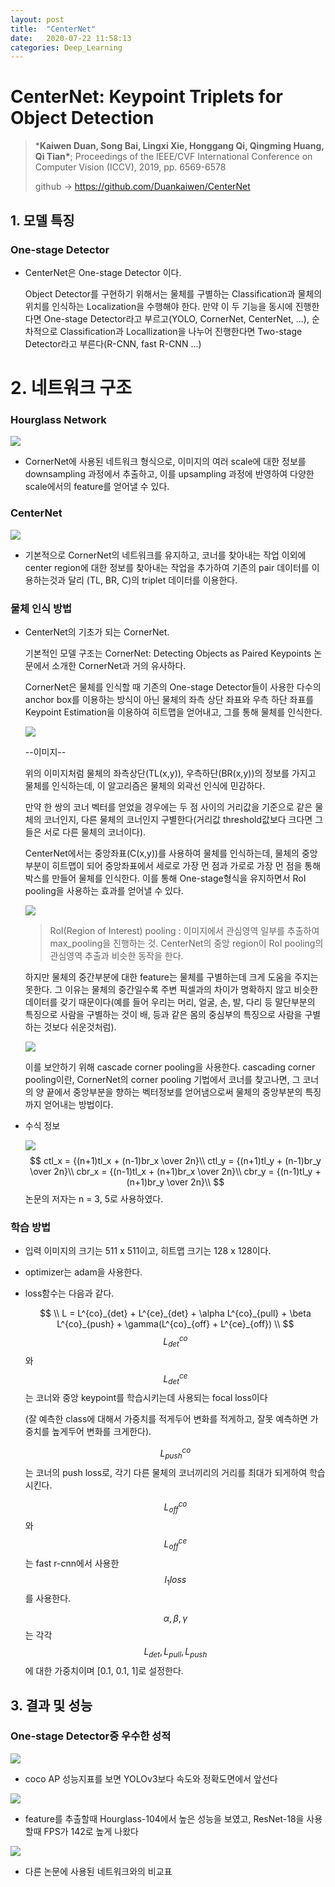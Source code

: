```yaml
---
layout: post
title:  "CenterNet"
date:   2020-07-22 11:58:13
categories: Deep_Learning
---
```




# CenterNet: Keypoint Triplets for Object Detection

> ***Kaiwen Duan, Song Bai, Lingxi Xie, Honggang Qi, Qingming Huang, Qi Tian\***; Proceedings of the IEEE/CVF International Conference on Computer Vision (ICCV), 2019, pp. 6569-6578
>
> github -> https://github.com/Duankaiwen/CenterNet



## 1. 모델 특징

### One-stage Detector

- CenterNet은 One-stage Detector 이다.

  Object Detector를 구현하기 위해서는 물체를 구별하는 Classification과 물체의 위치를 인식하는 Localization을 수행해야 한다. 만약 이 두 기능을 동시에 진행한다면 One-stage Detector라고 부르고(YOLO, CornerNet, CenterNet, ...), 순차적으로 Classification과 Locallization을 나누어 진행한다면 Two-stage Detector라고 부른다(R-CNN, fast R-CNN ...)



# 2. 네트워크 구조

### Hourglass Network

![](https://raw.githubusercontent.com/Jonsuff/jonnote/master/images/centernet/hourglass_net.png)

- CornerNet에 사용된 네트워크 형식으로, 이미지의 여러 scale에 대한 정보를 downsampling 과정에서 추출하고, 이를 upsampling 과정에 반영하여 다양한 scale에서의 feature를 얻어낼 수 있다.



### CenterNet

![](https://raw.githubusercontent.com/Jonsuff/jonnote/master/images/centernet/model_structure.png)

- 기본적으로 CornerNet의 네트워크를 유지하고, 코너를 찾아내는 작업 이외에 center region에 대한 정보를 찾아내는 작업을 추가하여 기존의 pair 데이터를 이용하는것과 달리 (TL, BR, C)의 triplet 데이터를 이용한다.

  

### 물체 인식 방법

- CenterNet의 기초가 되는 CornerNet.

  기본적인 모델 구조는 CornerNet: Detecting Objects as Paired Keypoints 논문에서 소개한 CornerNet과 거의 유사하다.

  CornerNet은 물체를 인식할 때 기존의 One-stage Detector들이 사용한 다수의 anchor box를 이용하는 방식이 아닌 물체의 좌측 상단 좌표와 우측 하단 좌표를 Keypoint Estimation을 이용하여 히트맵을 얻어내고, 그를 통해 물체를 인식한다.

  ![](https://raw.githubusercontent.com/Jonsuff/jonnote/master/images/centernet/cornerdetect.png)

  --이미지--

  위의 이미지처럼 물체의 좌측상단(TL(x,y)), 우측하단(BR(x,y))의 정보를 가지고 물체를 인식하는데, 이 알고리즘은 물체의 외곽선 인식에 민감하다.

  만약 한 쌍의 코너 벡터를 얻었을 경우에는  두 점 사이의 거리값을 기준으로 같은 물체의 코너인지, 다른 물체의 코너인지 구별한다(거리값 threshold값보다 크다면 그들은 서로 다른 물체의 코너이다).

  CenterNet에서는 중앙좌표(C(x,y))를 사용하여 물체를 인식하는데, 물체의 중앙부분이 히트맵이 되어 중앙좌표에서 세로로 가장 먼 점과 가로로 가장 먼 점을 통해 박스를 만들어 물체를 인식한다. 이를 통해 One-stage형식을 유지하면서 RoI pooling을 사용하는 효과를 얻어낼 수 있다.

  ![](https://raw.githubusercontent.com/Jonsuff/jonnote/master/images/centernet/centerdetect.png)

  > RoI(Region of Interest) pooling : 이미지에서 관심영역 일부를 추출하여 max_pooling을 진행하는 것. CenterNet의 중앙 region이 RoI pooling의 관심영역 추출과 비슷한 동작을 한다.

  하지만 물체의 중간부분에 대한 feature는 물체를 구별하는데 크게 도움을 주지는 못한다. 그 이유는 물체의 중간일수록 주변 픽셀과의 차이가 명확하지 않고 비슷한 데이터를 갖기 때문이다(예를 들어 우리는 머리, 얼굴, 손, 발, 다리 등 말단부분의 특징으로 사람을 구별하는 것이 배, 등과 같은 몸의 중심부의 특징으로 사람을 구별하는 것보다 쉬운것처럼). 

  ![](https://raw.githubusercontent.com/Jonsuff/jonnote/master/images/centernet/cacadecorner.png)

  이를 보안하기 위해 cascade corner pooling을 사용한다. cascading corner pooling이란, CornerNet의 corner pooling 기법에서 코너를 찾고나면, 그 코너의 양 끝에서 중앙부분을 향하는 벡터정보를 얻어냄으로써 물체의 중앙부분의 특징까지 얻어내는 방법이다.

- 수식 정보

  ![](https://raw.githubusercontent.com/Jonsuff/jonnote/master/images/centernet/tl_br_cv.png)
  $$
  ctl_x = {(n+1)tl_x + (n-1)br_x \over 2n}\\
  ctl_y = {(n+1)tl_y + (n-1)br_y \over 2n}\\
  cbr_x = {(n-1)tl_x + (n+1)br_x \over 2n}\\
  cbr_y = {(n-1)tl_y + (n+1)br_y \over 2n}\\
  $$
  논문의 저자는 n = 3, 5로 사용하였다.



### 학습 방법

- 입력 이미지의 크기는 511 x 511이고, 히트맵 크기는 128 x 128이다.

- optimizer는 adam을 사용한다.

- loss함수는 다음과 같다.

  
  $$
  \\
  L = L^{co}_{det} + L^{ce}_{det} + \alpha L^{co}_{pull} + \beta L^{co}_{push} + \gamma(L^{co}_{off} + L^{ce}_{off})
  \\
  $$
  $$L^{co}_{det}$$와 $$L^{ce}_{det}$$는 코너와 중앙 keypoint를 학습시키는데 사용되는 focal loss이다

  (잘 예측한 class에 대해서 가중치를 적게두어 변화를 적게하고, 잘못 예측하면 가중치를 높게두어 변화를 크게한다).

  

  $$L^{co}_{push}$$는 코너의 push loss로, 각기 다른 물체의 코너끼리의 거리를 최대가 되게하여 학습시킨다.

  

  $$L^{co}_{off}$$와 $$L^{ce}_{off}$$는 fast r-cnn에서 사용한 $$l_1 loss$$를 사용한다.

  

  $$\alpha, \beta, \gamma$$는 각각 $$L_{det}, L_{pull}, L_{push}$$에 대한 가중치이며 [0.1, 0.1, 1]로 설정한다.





## 3. 결과 및 성능

### One-stage Detector중 우수한 성적



![](https://raw.githubusercontent.com/Jonsuff/jonnote/master/images/centernet/result_cocoAP.png)

- coco AP 성능지표를 보면 YOLOv3보다 속도와 정확도면에서 앞선다



![](https://raw.githubusercontent.com/Jonsuff/jonnote/master/images/centernet/different_network.png)

- feature를 추출할때 Hourglass-104에서 높은 성능을 보였고, ResNet-18을 사용할때 FPS가 142로 높게 나왔다



![](https://raw.githubusercontent.com/Jonsuff/jonnote/master/images/centernet/different_model.png)

- 다른 논문에 사용된 네트워크와의 비교표